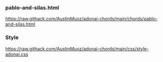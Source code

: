 ### pablo-and-silas.html
https://raw.githack.com/AustinMuoz/adonai-chords/main/chords/pablo-and-silas.html

### Style
https://raw.githack.com/AustinMuoz/adonai-chords/main/css/style-adonai.css
